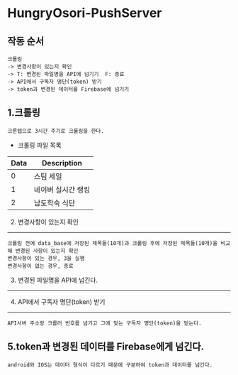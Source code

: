 HungryOsori-PushServer
==========================================
작동 순서
------------------------------------------
	크롤링 
	-> 변경사항이 있는지 확인
	-> T: 변경된 파일명을 API에 넘기기  F: 종료
	-> API에서 구독자 명단(token) 받기
	-> token과 변경된 데이터를 Firebase에 넘기기
  

1.크롤링 	
-------------------------------------------
	크론텝으로 3시간 주기로 크롤링을 한다.
	
- 크롤링 파일 목록

Data|Description
---|---
0 |	스팀 세일
1 |	네이버 실시간 랭킹
2 |	남도학숙 식단


2. 변경사항이 있는지 확인
-------------------------------------------
	크롤링 전에 data_base에 저장된 제목들(10개)과 크롤링 후에 저장된 제목들(10개)을 비교해 변경된 사항이 있는지 확인
	변경사항이 있는 경우, 3을 실행
	변경사항이 없는 경우, 종료

3. 변경된 파일명을 API에 넘긴다.
-------------------------------------------

4. API에서 구독자 명단(token) 받기
-------------------------------------------
	API서버 주소랑 크롤러 번호를 넘기고 그에 맞는 구독자 명단(token)을 받는다.

5.token과 변경된 데이터를 Firebase에게 넘긴다. 
-------------------------------------------
	android와 IOS는 데이터 형식이 다르기 때문에 구분하여 token과 데이터를 넘긴다.
